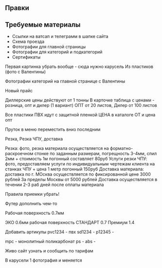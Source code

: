 ## Правки

<!-- - в футере ссылка на каталог -->

## Требуемые материалы

- Ссылки на ватсап и телеграмм в шапке сайта
- Схема проезда
- Фотографии для главной страницы
- Фотографии для категорий и подкатегорий
- Сертификаты

Первая картинка убрать вообще - сюда нужно карусель Из пластиков (фото с Валентины)

<!-- ПВХ пруток переименовать в просто пруток -->
<!-- Добавить вкладку ABS пластик - он без подкатегорий (фото с Валентины) -->

Фотографии категорий на главной странице с Валентины

<!-- Добавить Резку пластика -->
<!-- Все пластики ПВХ ОДИНАКОВЫЕ! Фотография на черном фоне -->

Новый прайс

<!-- Сама цена красная, Жирным -->

Диллерские цены действуют от 1 тонны
В карточке таблица с ценами - розница, опт и дилер (1 вариант)
ОПТ от 20 листов, Дилер от 100 листов

<!-- Из карточек убрать описание -->

Все пластики ПВХ идут с защитной пленкой
ЦЕНА в каталоге ОТ и цена опт

<!-- Почему клиенты выбирают наст переносим в самый низ -->

<!-- Статьи о полимерах -->
<!-- Убрать сотовый, работа с ПКР -->

Пруток в меню переместить вниз поcледним

<!-- Доставка переименовать в услуги  -->

Резка, Резка ЧПУ, доставка

Резка: фото, резка материала осуществляется на форматно-раскроечном стонке по заданным размерам, погрещность 3-4мм, спил 2мм + стоимость 1м погонный составляет 80руб
Услуги резки ЧПУ: фото, предоставляем услуги по индивидуальным чертежам клиента на станках ЧПУ + цена 1 метр погонный 150руб
Доставка материала: доставка по г. МОсква осуществляется по фиксированной цене 3000 рублей
За пределы Москвы от 5000 рублей
Доставка осуществляется в течении 2-3 раб дней после оплаты материала

Правила приемки убрать!

<!-- При клике на контакты в футере переход на страницу контактов -->

Футер дополнить чем-то

<!-- Из товаров убрать PRINT в сэндвич панелей -->
<!-- Покрытие у СЭНДВИЧА Покрытие: ПВХ пластик -->
<!-- Упаковка лишняя убрать  -->

Рабочая поверхность 0.7мм

ЭКО 0.6мм рабочая поверхность
СТАНДАРТ 0.7
Премиум 1.4

Добавить артикулы
pvc1234 - пвх
sd1234 -
p12345 -

mpc - монолитный поликарбонат
ps -
abs -

Живо сайт узнать и сообщить по тарифам

В карусели 1 фотография и меняется
